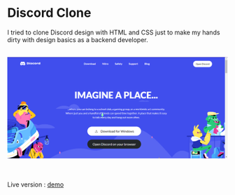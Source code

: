 # Discord Clone

I tried to clone Discord design with HTML and CSS just to make my hands dirty with design basics as a backend developer.

<br>

<img src="./assets/screenshot.png" />

<br>
<br>
<br>

Live version : [demo](https://app.netlify.com/sites/discord-design-clone/settings/general)
